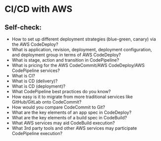 # CI/CD with AWS

## Self-check:
- How to set up different deployment strategies (blue-green, canary) via the AWS CodeDeploy?
- What is application, revision, deployment, deployment configuration, and deployment group in
   terms of AWS CodeDeploy?
- What is stage, action and transition in CodePipeline?
- What is pricing for the AWS CodeCommit/AWS CodeDeploy/AWS CodePipeline services?
- What is CI?
- What is CD (delivery)?
- What is CD (deployment)?
- What CodePipeline best practices do you know?
- How easy is it to migrate from more traditional services like GitHub/GitLab onto CodeCommit?
- How would you compare CodeCommit to Git?
- What are the key elements of an app spec in CodeDeploy?
- What are the key elements of a build spec in CodeBuild?
- What AWS services may aid CodeBuild execution?
- What 3rd party tools and other AWS services may participate CodePipeline execution?